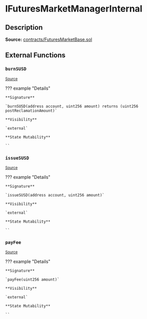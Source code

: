 # IFuturesMarketManagerInternal

## Description

**Source:** [contracts/FuturesMarketBase.sol](https://github.com/Synthetixio/synthetix/tree/v2.68.0-alpha/contracts/FuturesMarketBase.sol)

## External Functions

### `burnSUSD`

<sub>[Source](https://github.com/Synthetixio/synthetix/tree/v2.68.0-alpha/contracts/FuturesMarketBase.sol#L75)</sub>

??? example "Details"

    **Signature**

    `burnSUSD(address account, uint256 amount) returns (uint256 postReclamationAmount)`

    **Visibility**

    `external`

    **State Mutability**

    ``

### `issueSUSD`

<sub>[Source](https://github.com/Synthetixio/synthetix/tree/v2.68.0-alpha/contracts/FuturesMarketBase.sol#L73)</sub>

??? example "Details"

    **Signature**

    `issueSUSD(address account, uint256 amount)`

    **Visibility**

    `external`

    **State Mutability**

    ``

### `payFee`

<sub>[Source](https://github.com/Synthetixio/synthetix/tree/v2.68.0-alpha/contracts/FuturesMarketBase.sol#L77)</sub>

??? example "Details"

    **Signature**

    `payFee(uint256 amount)`

    **Visibility**

    `external`

    **State Mutability**

    ``
